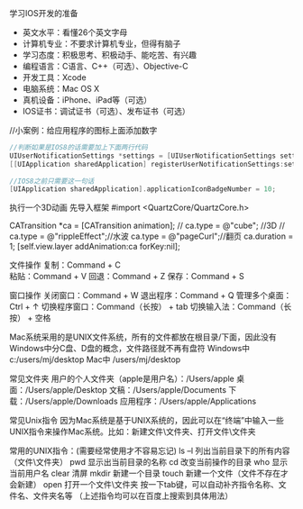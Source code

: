 学习IOS开发的准备

* 英文水平：看懂26个英文字母
* 计算机专业：不要求计算机专业，但得有脑子
* 学习态度：积极思考、积极动手、能吃苦、有兴趣
* 编程语言：C语言、C++（可选）、Objective-C
* 开发工具：Xcode
* 电脑系统：Mac OS X
* 真机设备：iPhone、iPad等（可选）
* IOS证书：调试证书（可选）、发布证书（可选）



//小案例：给应用程序的图标上面添加数字

```Objective-C
//判断如果是IOS8的话需要加上下面两行代码
UIUserNotificationSettings *settings = [UIUserNotificationSettings settingsForTypes:UIUserNotificationTypeBadge categories:nil];
[[UIApplication sharedApplication] registerUserNotificationSettings:settings];
			    
//IOS8之前只需要这一句话
[UIApplication sharedApplication].applicationIconBadgeNumber = 10;
```


执行一个3D动画
先导入框架
#import <QuartzCore/QuartzCore.h>

CATransition *ca = [CATransition animation];
//    ca.type = @"cube";    //3D
//    ca.type = @"rippleEffect";//水波
ca.type = @"pageCurl";//翻页
ca.duration = 1;
[self.view.layer addAnimation:ca forKey:nil];

文件操作
复制：Command + C   
粘贴：Command + V
回退：Command + Z
保存：Command + S

窗口操作
关闭窗口：Command + W
退出程序：Command + Q
管理多个桌面：Ctrl + ↑
切换程序窗口：Command（长按） + tab
切换输入法：Command（长按） + 空格

Mac系统采用的是UNIX文件系统，所有的文件都放在根目录/下面，因此没有Windows中分C盘、D盘的概念，文件路径就不再有盘符
Windows中  c:/users/mj/desktop
Mac中      /users/mj/desktop

常见文件夹
用户的个人文件夹（apple是用户名）：/Users/apple
桌面：/Users/apple/Desktop
文稿：/Users/apple/Documents
下载：/Users/apple/Downloads
应用程序：/Users/apple/Applications


常见Unix指令
因为Mac系统是基于UNIX系统的，因此可以在“终端”中输入一些UNIX指令来操作Mac系统。比如：新建文件\文件夹、打开文件\文件夹

常用的UNIX指令：(需要经常使用才不容易忘记)
ls –l	列出当前目录下的所有内容（文件\文件夹）
pwd		显示出当前目录的名称
cd		改变当前操作的目录
who		显示当前用户名
clear		清屏
mkdir		新建一个目录
touch		新建一个文件（文件不存在才会新建）
open		打开一个文件\文件夹
按一下tab键，可以自动补齐指令名称、文件名、文件夹名等
（上述指令均可以在百度上搜索到具体用法）
